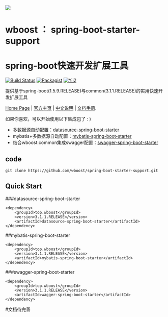 ![](http://www.wboost.top:18080/icon.png)

wboost ： spring-boot-starter-support
=========================
spring-boot快速开发扩展工具
=========================
[![Build Status](http://www.wboost.top:18080/build.svg)](http://www.wboost.top)
[![Packagist](http://www.wboost.top:18080/version.svg)](http://www.wboost.top)
[![Yii2](http://www.wboost.top:18080/auth.svg)](http://www.wboost.top)

提供基于spring-boot(1.5.9.RELEASE)与common(3.1.1.RELEASE)的实用快速开发扩展工具

[Home Page](http://www.wboost.top) | [官方主页](http://www.wboost.top) | [中文说明]() | [文档手册](http://www.wboost.top/framework/spring-boot-starter-support/docs).

如果你喜欢，可以开始使用以下集成包了 : )

* 多数据源自动配置：[datasource-spring-boot-starter](#datasource-spring-boot-starter)
* mybatis+多数据源自动配置：[mybatis-spring-boot-starter](#mybatis-spring-boot-starter)
* 结合wboost:common集成swagger配置：[swagger-spring-boot-starter](#swagger-spring-boot-starter)


code
------------
```
git clone https://github.com/wboost/spring-boot-starter-support.git
```

Quick Start
-------------

###datasource-spring-boot-starter
```
<dependency>
    <groupId>top.wboost</groupId>
    <version>3.1.1.RELEASE</version>
    <artifactId>datasource-spring-boot-starter</artifactId>
</dependency>
```

##mybatis-spring-boot-starter
```
<dependency>
    <groupId>top.wboost</groupId>
    <version>3.1.1.RELEASE</version>
    <artifactId>mybatis-spring-boot-starter</artifactId>
</dependency>
```

###swagger-spring-boot-starter
```
<dependency>
    <groupId>top.wboost</groupId>
    <version>3.1.1.RELEASE</version>
    <artifactId>wagger-spring-boot-starter</artifactId>
</dependency>
```

#文档待完善
